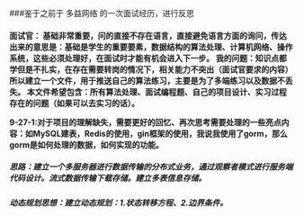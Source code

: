###鉴于之前于 多益网络 的一次面试经历，进行反思
<h4>面试官：
基础非常重要，问的直接不存在语言，直接避免语言方面的询问，传达出来的意思是：基础是学生的重要要素，数据结构的算法处理、计算机网络、操作系统，这些必须处理好，在面试时才能有机会进入下一步。
我的问题：知识点都学但是不扎实，在存在需要转岗的情况下，相关能力不突出（面试官要求的内容）
所以建立一个文件，用于推送自己的算法练习，主要是为了多端练习以及数据不丢失。
本文件希望包含：所有算法处理、面试编程题、自己的项目设计、实习过程存在的问题（如果可以去实习的话）。

9-27-1:对于项目的理解缺失，需要更好的回忆、再次思考需要处理的一些亮点内容：如MySQL建表，Redis的使用，gin框架的使用，我说我使用了gorm，那么gorm是如何处理的数据，如何实现的功能。

##### 思路：建立一个多服务器进行数据传输的分布式业务，通过观察者模式进行服务端代码设计。流式数据传输下载存储。建立多表信息存储。

##### 动态规划思想：建立动态规划：1.状态转移方程、2.边界条件。